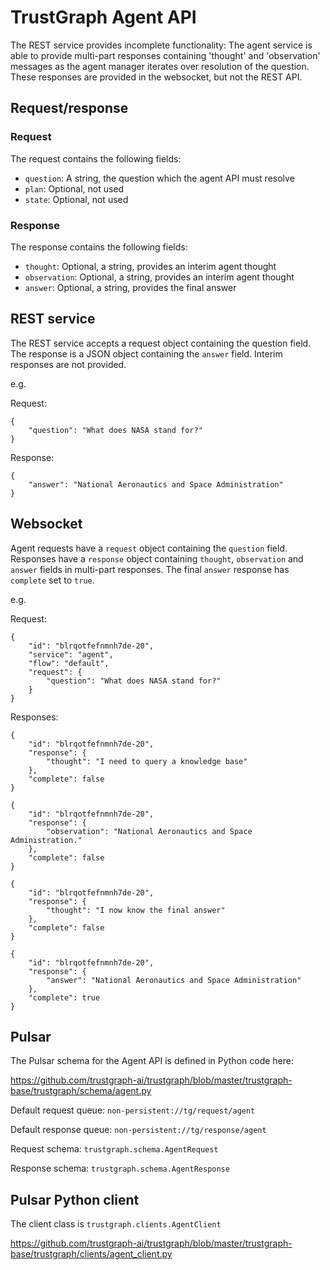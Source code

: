 
# TrustGraph Agent API

The REST service provides incomplete functionality: The agent service
is able to provide multi-part responses containing 'thought' and
'observation' messages as the agent manager iterates over resolution of the
question.  These responses are provided in the websocket, but not the REST
API.

## Request/response

### Request

The request contains the following fields:
- `question`: A string, the question which the agent API must resolve
- `plan`: Optional, not used
- `state`: Optional, not used

### Response

The response contains the following fields:
- `thought`: Optional, a string, provides an interim agent thought
- `observation`: Optional, a string, provides an interim agent thought
- `answer`: Optional, a string, provides the final answer

## REST service

The REST service accepts a request object containing the question field.
The response is a JSON object containing the `answer` field.  Interim
responses are not provided.

e.g.

Request:
```
{
    "question": "What does NASA stand for?"
}
```

Response:

```
{
    "answer": "National Aeronautics and Space Administration"
}
```

## Websocket

Agent requests have a `request` object containing the `question` field.
Responses have a `response` object containing `thought`, `observation`
and `answer` fields in multi-part responses.  The final `answer` response
has `complete` set to `true`.

e.g.

Request:

```
{
    "id": "blrqotfefnmnh7de-20",
    "service": "agent",
    "flow": "default",
    "request": {
        "question": "What does NASA stand for?"
    }
}
```

Responses:

```
{
    "id": "blrqotfefnmnh7de-20",
    "response": {
        "thought": "I need to query a knowledge base"
    },
    "complete": false
}
```

```
{
    "id": "blrqotfefnmnh7de-20",
    "response": {
        "observation": "National Aeronautics and Space Administration."
    },
    "complete": false
}
```

```
{
    "id": "blrqotfefnmnh7de-20",
    "response": {
        "thought": "I now know the final answer"
    },
    "complete": false
}
```

```
{
    "id": "blrqotfefnmnh7de-20",
    "response": {
        "answer": "National Aeronautics and Space Administration"
    },
    "complete": true
}
```

## Pulsar

The Pulsar schema for the Agent API is defined in Python code here:

https://github.com/trustgraph-ai/trustgraph/blob/master/trustgraph-base/trustgraph/schema/agent.py

Default request queue:
`non-persistent://tg/request/agent`

Default response queue:
`non-persistent://tg/response/agent`

Request schema:
`trustgraph.schema.AgentRequest`

Response schema:
`trustgraph.schema.AgentResponse`

## Pulsar Python client

The client class is
`trustgraph.clients.AgentClient`

https://github.com/trustgraph-ai/trustgraph/blob/master/trustgraph-base/trustgraph/clients/agent_client.py
